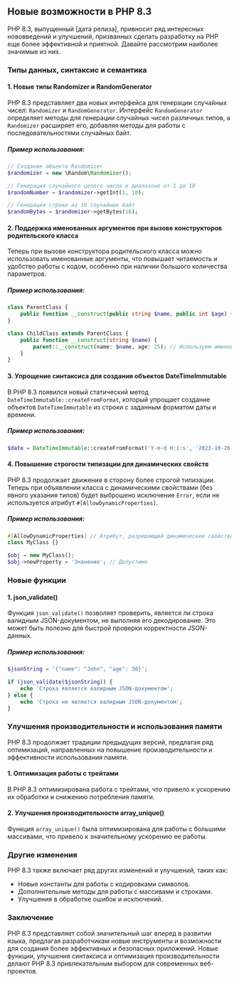 ## Новые возможности в PHP 8.3

PHP 8.3, выпущенный [дата релиза], привносит ряд интересных нововведений и улучшений, призванных сделать разработку на PHP еще более эффективной и приятной. Давайте рассмотрим наиболее значимые из них.

### Типы данных, синтаксис и семантика

#### 1. Новые типы Randomizer и RandomGenerator

PHP 8.3 представляет два новых интерфейса для генерации случайных чисел: `Randomizer` и `RandomGenerator`. Интерфейс `RandomGenerator` определяет методы для генерации случайных чисел различных типов, а `Randomizer` расширяет его, добавляя методы для работы с последовательностями случайных байт.

##### Пример использования:

```php
// Создание объекта Randomizer
$randomizer = new \Random\Randomizer();

// Генерация случайного целого числа в диапазоне от 1 до 10
$randomNumber = $randomizer->getInt(1, 10);

// Генерация строки из 16 случайных байт
$randomBytes = $randomizer->getBytes(16);
```

#### 2. Поддержка именованных аргументов при вызове конструкторов родительского класса

Теперь при вызове конструктора родительского класса можно использовать именованные аргументы, что повышает читаемость и удобство работы с кодом, особенно при наличии большого количества параметров.

##### Пример использования:

```php
class ParentClass {
    public function __construct(public string $name, public int $age) {}
}

class ChildClass extends ParentClass {
    public function __construct(string $name) {
        parent::__construct(name: $name, age: 25); // Используем именованные аргументы
    }
}
```

#### 3. Упрощение синтаксиса для создания объектов DateTimeImmutable

В PHP 8.3 появился новый статический метод `DateTimeImmutable::createFromFormat`, который упрощает создание объектов `DateTimeImmutable` из строки с заданным форматом даты и времени.

##### Пример использования:

```php
$date = DateTimeImmutable::createFromFormat('Y-m-d H:i:s', '2023-10-26 15:00:00');
```

#### 4. Повышение строгости типизации для динамических свойств

PHP 8.3 продолжает движение в сторону более строгой типизации. Теперь при объявлении класса с динамическими свойствами (без явного указания типов) будет выброшено исключение `Error`, если не используется атрибут `#[AllowDynamicProperties]`.

##### Пример использования:

```php
#[AllowDynamicProperties] // Атрибут, разрешающий динамические свойства
class MyClass {}

$obj = new MyClass();
$obj->newProperty = 'Значение'; // Допустимо
```

### Новые функции

#### 1. json_validate()

Функция `json_validate()` позволяет проверить, является ли строка валидным JSON-документом, не выполняя его декодирование. Это может быть полезно для быстрой проверки корректности JSON-данных.

##### Пример использования:

```php
$jsonString = '{"name": "John", "age": 30}';

if (json_validate($jsonString)) {
    echo 'Строка является валидным JSON-документом';
} else {
    echo 'Строка не является валидным JSON-документом';
}
```

### Улучшения производительности и использования памяти

PHP 8.3 продолжает традиции предыдущих версий, предлагая ряд оптимизаций, направленных на повышение производительности и эффективности использования памяти.

#### 1. Оптимизация работы с трейтами

В PHP 8.3 оптимизирована работа с трейтами, что привело к ускорению их обработки и снижению потребления памяти.

#### 2. Улучшения производительности array_unique()

Функция `array_unique()` была оптимизирована для работы с большими массивами, что привело к значительному ускорению ее работы.

### Другие изменения

PHP 8.3 также включает ряд других изменений и улучшений, таких как:

* Новые константы для работы с кодировками символов.
* Дополнительные методы для работы с массивами и строками.
* Улучшения в обработке ошибок и исключений.

### Заключение

PHP 8.3 представляет собой значительный шаг вперед в развитии языка, предлагая разработчикам новые инструменты и возможности для создания более эффективных и безопасных приложений. Новые функции, улучшения синтаксиса и оптимизация производительности делают PHP 8.3 привлекательным выбором для современных веб-проектов. 
